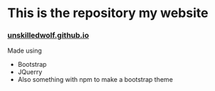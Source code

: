 # This is the repository my website
### [unskilledwolf.github.io](https://unskilledwolf.github.io)

Made using
+ Bootstrap
+ JQuerry
+ Also something with npm to make a bootstrap theme
